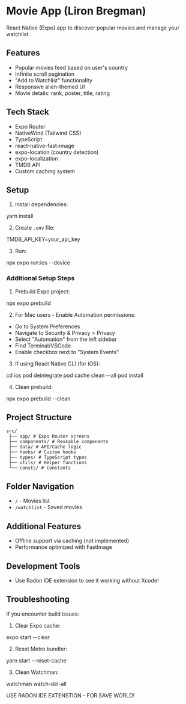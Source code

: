 # Movie App (Liron Bregman)

React Native (Expo) app to discover popular movies and manage your watchlist.

## Features

- Popular movies feed based on user's country
- Infinite scroll pagination
- "Add to Watchlist" functionality
- Responsive alien-themed UI
- Movie details: rank, poster, title, rating

## Tech Stack

- Expo Router
- NativeWind (Tailwind CSS)
- TypeScript
- react-native-fast-image
- expo-location (country detection)
- expo-localization
- TMDB API
- Custom caching system

## Setup

1. Install dependencies:

yarn install

2. Create `.env` file:

TMDB_API_KEY=your_api_key

3. Run:

npx expo run:ios --device

### Additional Setup Steps

1. Prebuild Expo project:

npx expo prebuild

2. For Mac users - Enable Automation permissions:

- Go to System Preferences
- Navigate to Security & Privacy > Privacy
- Select "Automation" from the left sidebar
- Find Terminal/VSCode
- Enable checkbox next to "System Events"

3. If using React Native CLI (for iOS):

cd ios
pod deintegrate
pod cache clean --all
pod install

4. Clean prebuild:

npx expo prebuild --clean

## Project Structure

```
src/
 ├── app/ # Expo Router screens
 ├── components/ # Reusable components
 ├── data/ # API/Cache logic
 ├── hooks/ # Custom hooks
 ├── types/ # TypeScript types
 ├── utils/ # Helper functions
 └── consts/ # Constants
```

## Folder Navigation

- `/` - Movies list
- `/watchlist` - Saved movies

## Additional Features

- Offline support via caching (not implemented)
- Performance optimized with FastImage

## Development Tools

- Use Radon IDE extension to see it working without Xcode!

## Troubleshooting

If you encounter build issues:

1. Clear Expo cache:

expo start --clear

2. Reset Metro bundler:

yarn start --reset-cache

3. Clean Watchman:

watchman watch-del-all

USE RADON IDE EXTENSTION - FOR SAVE WORLD!
